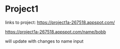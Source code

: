 # Project1

links to project:
https://project1a-267518.appspot.com/

https://project1a-267518.appspot.com/name/bobb


will update with changes to name input
